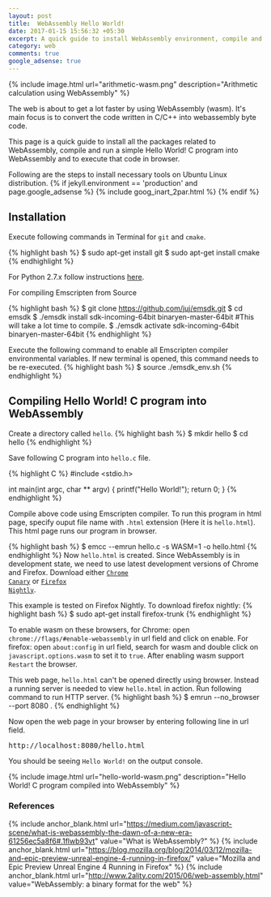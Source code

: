 ```yaml
---
layout: post
title: 	WebAssembly Hello World!
date: 2017-01-15 15:56:32 +05:30
excerpt: A quick guide to install WebAssembly environment, compile and run 'Hello World!' C program to WebAssembly code and to display the output in html web page.
category: web
comments: true
google_adsense: true
---
```


{% include image.html url="arithmetic-wasm.png" description="Arithmetic calculation using WebAssembly" %}

The web is about to get a lot faster by using WebAssembly (wasm). It's main focus is to convert the code written in C/C++ into webassembly byte code.

This page is a quick guide to install all the packages related to WebAssembly, compile and run a simple Hello World! C program into WebAssembly and to execute that code in browser.

Following are the steps to install necessary tools on Ubuntu Linux distribution.
  {% if jekyll.environment == 'production' and page.google_adsense %}
  {% include goog_inart_2par.html %}
  {% endif %}

<h2>Installation</h2>

Execute following commands in Terminal for <code>git</code> and <code>cmake</code>.

{% highlight bash %}
$ sudo apt-get install git
$ sudo apt-get install cmake
{% endhighlight %}

For Python 2.7.x follow instructions <a href="https://wiki.python.org/moin/BeginnersGuide/Download"> here</a>.

For compiling Emscripten from Source

{% highlight bash %}
$ git clone https://github.com/juj/emsdk.git
$ cd emsdk
$ ./emsdk install sdk-incoming-64bit binaryen-master-64bit #This will take a lot time to compile.
$ ./emsdk activate sdk-incoming-64bit binaryen-master-64bit
{% endhighlight %}

Execute the following command to enable all Emscripten compiler environmental variables. If new terminal is opened, this command needs to be re-executed.
{% highlight bash %}
$ source ./emsdk_env.sh
{% endhighlight %}

<h2>Compiling Hello World! C program into WebAssembly</h2>
Create a directory called <code>hello</code>.
{% highlight bash %}
$ mkdir hello
$ cd hello
{% endhighlight %}

Save following C program into <code>hello.c</code> file.

{% highlight C %}
#include <stdio.h>

int main(int argc, char ** argv)
{
	printf("Hello World!");
	return 0;
}
{% endhighlight %}

Compile above code using Emscripten compiler. To run this program in html page, specify ouput file name with <code>.html</code> extension (Here it is <code>hello.html</code>). This html page runs our program in browser.

{% highlight bash %}
$ emcc --emrun hello.c -s WASM=1 -o hello.html
{% endhighlight %}
Now <code>hello.html</code> is created. Since WebAssembly is in development state, we need to use latest development versions of Chrome and Firefox. Download either <a href="https://www.google.com/chrome/browser/canary.html"><code>Chrome Canary</code></a> or <a href="https://nightly.mozilla.org/"><code>Firefox Nightly</code></a>.

This example is tested on Firefox Nightly. To download firefox nightly:
{% highlight bash %}
$ sudo apt-get install firefox-trunk
{% endhighlight %}

To enable wasm on these browsers, for Chrome: open <code>chrome://flags/#enable-webassembly</code> in url field and click on enable. For firefox: open <code>about:config</code> in url field, search for wasm and double click on <code>javascript.options.wasm</code> to set it to <code>true</code>. After enabling wasm support <code>Restart</code> the browser.

This web page, <code>hello.html</code> can't be opened directly using browser. Instead a running server is needed to view <code>hello.html</code> in action. Run following command to run HTTP server.
{% highlight bash %}
$ emrun --no_browser --port 8080 .
{% endhighlight %}

Now open the web page in your browser by entering following line in url field.
<pre>http://localhost:8080/hello.html</pre>

You should be seeing <code>Hello World!</code> on the output console.

{% include image.html url="hello-world-wasm.png" description="Hello World! C program compiled into WebAssembly" %}

<h3>References</h3>

{% include anchor_blank.html url="https://medium.com/javascript-scene/what-is-webassembly-the-dawn-of-a-new-era-61256ec5a8f6#.1flwb93vt" value="What is WebAssembly?" %}
{% include anchor_blank.html url="https://blog.mozilla.org/blog/2014/03/12/mozilla-and-epic-preview-unreal-engine-4-running-in-firefox/" value="Mozilla and Epic Preview Unreal Engine 4 Running in Firefox" %}
{% include anchor_blank.html url="http://www.2ality.com/2015/06/web-assembly.html" value="WebAssembly: a binary format for the web" %}
